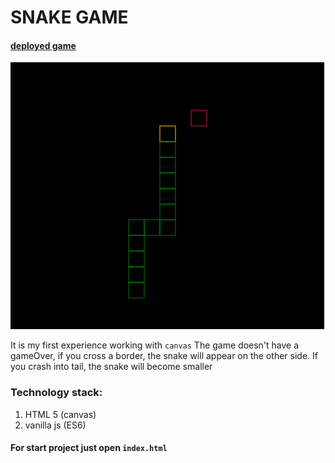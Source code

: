 # SNAKE GAME
#### [deployed game](https://daniil-khlyvniuk.github.io/Snake/)
![](Snake.png)

It is my first experience working with ``canvas``
The game doesn't have a gameOver, if you cross a border, the snake will appear on the other side. If you crash 
into tail, the snake will become smaller 

### Technology stack: 
1. HTML 5 (canvas)
2. vanilla js (ES6)

#### For start project just open ``index.html``

